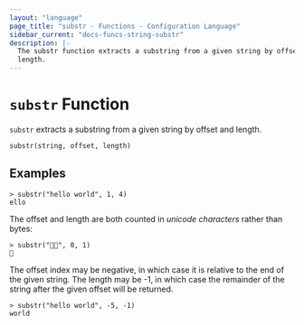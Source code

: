 ```yaml
---
layout: "language"
page_title: "substr - Functions - Configuration Language"
sidebar_current: "docs-funcs-string-substr"
description: |-
  The substr function extracts a substring from a given string by offset and
  length.
---
```


# `substr` Function

`substr` extracts a substring from a given string by offset and length.

```hcl
substr(string, offset, length)
```

## Examples

```
> substr("hello world", 1, 4)
ello
```

The offset and length are both counted in _unicode characters_ rather than
bytes:

```
> substr("🤔🤷", 0, 1)
🤔
```

The offset index may be negative, in which case it is relative to the end of
the given string.  The length may be -1, in which case the remainder of the
string after the given offset will be returned.

```
> substr("hello world", -5, -1)
world
```
